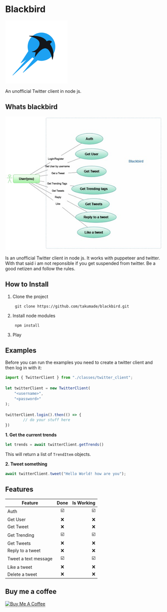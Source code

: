 # Blackbird

<img src="./images/logo.png" width="200" alt="Blackbird Logo">

An unofficial Twitter client in node js.

## Whats blackbird

![Blackbird](./images/usecase.jpg)

Is an unofficial Twitter client in node js. It works with puppeteer and twitter. With that said i am not reponsible if you get suspended from twitter. Be a good netizen and follow the rules.

## How to Install
1. Clone the project

        git clone https://github.com/takumade/blackbird.git

2. Install node modules

        npm install

3. Play

## Examples

Before you can run the examples you need to create a twitter client and then log in with it:

```js
import { TwitterClient } from "./classes/twitter_client";

let twitterClient = new TwitterClient(
    "<username>",
    "<password>"
);

twitterClient.login().then(() => {
        // do your stuff here
})
```

**1. Get the current trends**

```js
let trends = await twitterClient.getTrends()        
```

This will return a list of `TrendItem` objects.

**2. Tweet something**
```js
await twitterClient.tweet("Hello World! how are you");
```

## Features

| Feature   |     Done      |  Is Working |
|----------|:-------------:|------:|
| Auth |  :ballot_box_with_check:| :ballot_box_with_check: |
| Get User |    :x:   |   :x: |
| Get Tweet |    :x:   |   :x: |
| Get Trending |   :ballot_box_with_check:  |   :ballot_box_with_check: |
| Get Tweets |    :x:   |   :x: |
| Reply to a tweet |    :x:   |   :x: |
| Tweet a text message |    :ballot_box_with_check:   |   :ballot_box_with_check: |
| Like a tweet |    :x:   |   :x: |
| Delete a tweet |    :x:   |   :x: |
    
## Buy me a coffee

   <a href="https://www.buymeacoffee.com/takumade" target="_blank"><img src="https://www.buymeacoffee.com/assets/img/custom_images/orange_img.png" alt="Buy Me A Coffee" style="height: 41px !important;width: 174px !important;box-shadow: 0px 3px 2px 0px rgba(190, 190, 190, 0.5) !important;-webkit-box-shadow: 0px 3px 2px 0px rgba(190, 190, 190, 0.5) !important;" ></a>